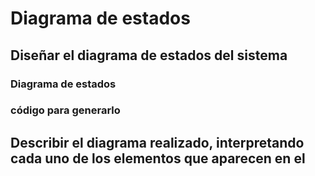 # Diagrama de estados

## Diseñar el diagrama de estados del sistema

### Diagrama de estados

### código para generarlo

## Describir el diagrama realizado, interpretando cada uno de los elementos que aparecen en el
